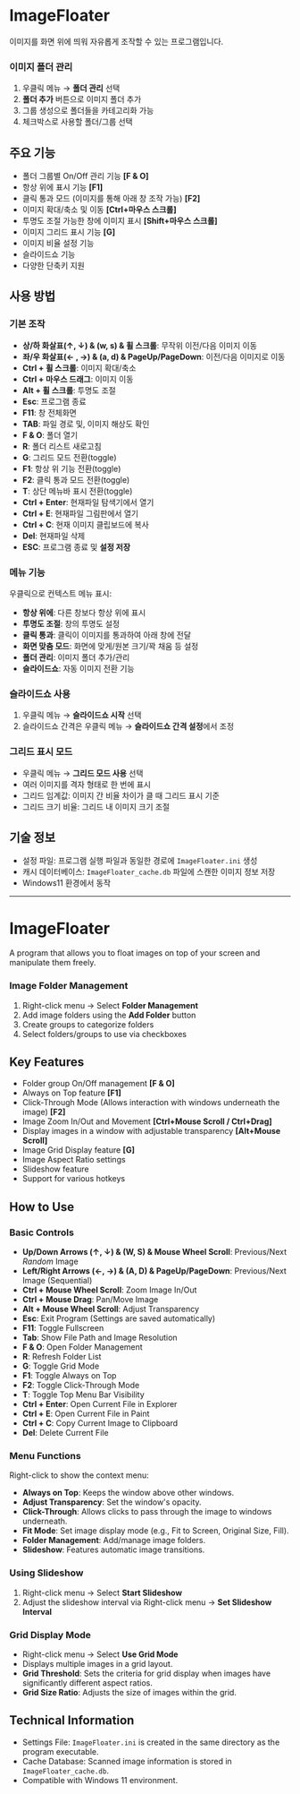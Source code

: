 # ImageFloater

이미지를 화면 위에 띄워 자유롭게 조작할 수 있는 프로그램입니다.

### 이미지 폴더 관리

1. 우클릭 메뉴 → **폴더 관리** 선택
2. **폴더 추가** 버튼으로 이미지 폴더 추가
3. 그룹 생성으로 폴더들을 카테고리화 가능
4. 체크박스로 사용할 폴더/그룹 선택


## 주요 기능

- 폴더 그룹별 On/Off 관리 기능 **[F & O]**
- 항상 위에 표시 기능 **[F1]**
- 클릭 통과 모드 (이미지를 통해 아래 창 조작 가능) **[F2]**
- 이미지 확대/축소 및 이동 **[Ctrl+마우스 스크롤]**
- 투명도 조절 가능한 창에 이미지 표시 **[Shift+마우스 스크롤]**
- 이미지 그리드 표시 기능 **[G]**
- 이미지 비율 설정 기능
- 슬라이드쇼 기능
- 다양한 단축키 지원

## 사용 방법

### 기본 조작

- **상/하 화살표(↑, ↓) & (w, s) & 휠 스크롤**: 무작위 이전/다음 이미지 이동
- **좌/우 화살표(← , →) & (a, d) & PageUp/PageDown**: 이전/다음 이미지로 이동
- **Ctrl + 휠 스크롤**: 이미지 확대/축소
- **Ctrl + 마우스 드래그**: 이미지 이동
- **Alt + 휠 스크롤**: 투명도 조절
- **Esc**: 프로그램 종료
- **F11**: 창 전체화면
- **TAB**: 파일 경로 및, 이미지 해상도 확인
- **F & O**: 폴더 열기
- **R**: 폴더 리스트 새로고침
- **G**: 그리드 모드 전환(toggle)
- **F1**: 항상 위 기능 전환(toggle)
- **F2**: 클릭 통과 모드 전환(toggle)
- **T**: 상단 메뉴바 표시 전환(toggle)
- **Ctrl + Enter**: 현재파일 탐색기에서 열기
- **Ctrl + E**: 현재파일 그림판에서 열기
- **Ctrl + C**: 현재 이미지 클립보드에 복사
- **Del**: 현재파일 삭제
- **ESC**: 프로그램 종료 및 **설정 저장**


### 메뉴 기능

우클릭으로 컨텍스트 메뉴 표시:

- **항상 위에**: 다른 창보다 항상 위에 표시
- **투명도 조절**: 창의 투명도 설정
- **클릭 통과**: 클릭이 이미지를 통과하여 아래 창에 전달
- **화면 맞춤 모드**: 화면에 맞게/원본 크기/꽉 채움 등 설정
- **폴더 관리**: 이미지 폴더 추가/관리
- **슬라이드쇼**: 자동 이미지 전환 기능



### 슬라이드쇼 사용

1. 우클릭 메뉴 → **슬라이드쇼 시작** 선택 
2. 슬라이드쇼 간격은 우클릭 메뉴 → **슬라이드쇼 간격 설정**에서 조정

### 그리드 표시 모드

- 우클릭 메뉴 → **그리드 모드 사용** 선택
- 여러 이미지를 격자 형태로 한 번에 표시
- 그리드 임계값: 이미지 간 비율 차이가 클 때 그리드 표시 기준
- 그리드 크기 비율: 그리드 내 이미지 크기 조절


## 기술 정보

- 설정 파일: 프로그램 실행 파일과 동일한 경로에 `ImageFloater.ini` 생성
- 캐시 데이터베이스: `ImageFloater_cache.db` 파일에 스캔한 이미지 정보 저장
- Windows11 환경에서 동작 

---

# ImageFloater

A program that allows you to float images on top of your screen and manipulate them freely.

### Image Folder Management

1.  Right-click menu → Select **Folder Management**
2.  Add image folders using the **Add Folder** button
3.  Create groups to categorize folders
4.  Select folders/groups to use via checkboxes

## Key Features

-   Folder group On/Off management **[F & O]**
-   Always on Top feature **[F1]**
-   Click-Through Mode (Allows interaction with windows underneath the image) **[F2]**
-   Image Zoom In/Out and Movement **[Ctrl+Mouse Scroll / Ctrl+Drag]**
-   Display images in a window with adjustable transparency **[Alt+Mouse Scroll]**
-   Image Grid Display feature **[G]**
-   Image Aspect Ratio settings
-   Slideshow feature
-   Support for various hotkeys

## How to Use

### Basic Controls

-   **Up/Down Arrows (↑, ↓) & (W, S) & Mouse Wheel Scroll**: Previous/Next *Random* Image
-   **Left/Right Arrows (←, →) & (A, D) & PageUp/PageDown**: Previous/Next Image (Sequential)
-   **Ctrl + Mouse Wheel Scroll**: Zoom Image In/Out
-   **Ctrl + Mouse Drag**: Pan/Move Image
-   **Alt + Mouse Wheel Scroll**: Adjust Transparency
-   **Esc**: Exit Program (Settings are saved automatically)
-   **F11**: Toggle Fullscreen
-   **Tab**: Show File Path and Image Resolution
-   **F & O**: Open Folder Management
-   **R**: Refresh Folder List
-   **G**: Toggle Grid Mode
-   **F1**: Toggle Always on Top
-   **F2**: Toggle Click-Through Mode
-   **T**: Toggle Top Menu Bar Visibility
-   **Ctrl + Enter**: Open Current File in Explorer
-   **Ctrl + E**: Open Current File in Paint
-   **Ctrl + C**: Copy Current Image to Clipboard
-   **Del**: Delete Current File

### Menu Functions

Right-click to show the context menu:

-   **Always on Top**: Keeps the window above other windows.
-   **Adjust Transparency**: Set the window's opacity.
-   **Click-Through**: Allows clicks to pass through the image to windows underneath.
-   **Fit Mode**: Set image display mode (e.g., Fit to Screen, Original Size, Fill).
-   **Folder Management**: Add/manage image folders.
-   **Slideshow**: Features automatic image transitions.

### Using Slideshow

1.  Right-click menu → Select **Start Slideshow**
2.  Adjust the slideshow interval via Right-click menu → **Set Slideshow Interval**

### Grid Display Mode

-   Right-click menu → Select **Use Grid Mode**
-   Displays multiple images in a grid layout.
-   **Grid Threshold**: Sets the criteria for grid display when images have significantly different aspect ratios.
-   **Grid Size Ratio**: Adjusts the size of images within the grid.

## Technical Information

-   Settings File: `ImageFloater.ini` is created in the same directory as the program executable.
-   Cache Database: Scanned image information is stored in `ImageFloater_cache.db`.
-   Compatible with Windows 11 environment.
